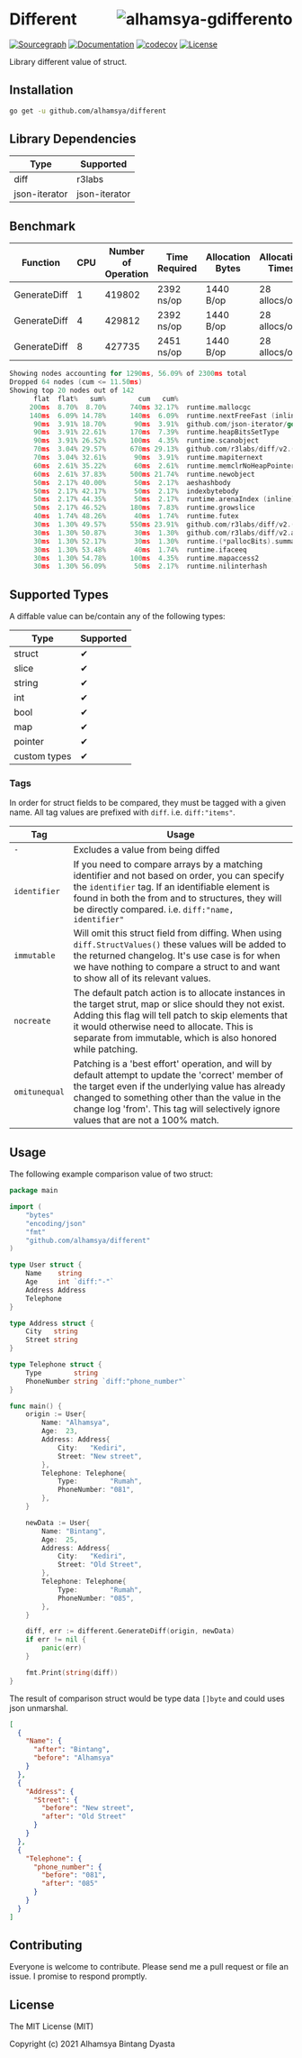 # <img align="right" src="https://avatars.githubusercontent.com/u/56905970?s=60&v=4" alt="alhamsya-gdifferento" title="alhamsya-different" /> Different

[![Sourcegraph](https://sourcegraph.com/github.com/alhamsya/different/-/badge.svg)](https://sourcegraph.com/github.com/alhamsya/different?badge)
[![Documentation](https://godoc.org/github.com/alhamsya/different?status.svg)](https://godoc.org/github.com/alhamsya/different)
[![codecov](https://codecov.io/gh/alhamsya/different/branch/master/graph/badge.svg?token=P7LSAI3V6S)](https://codecov.io/gh/alhamsya/different)
[![License](http://img.shields.io/badge/license-mit-blue.svg?style=flat-square)](https://raw.githubusercontent.com/alhamsya/different/master/LICENSE)

Library different value of struct.

## Installation

```bash
go get -u github.com/alhamsya/different
```

## Library Dependencies

| Type          | Supported     |
| ------------- | ------------- |
| diff          | r3labs        |
| json-iterator | json-iterator |

## Benchmark

| Function     | CPU | Number of Operation | Time Required | Allocation Bytes | Allocation Times |
| ------------ | --- | ------------------- | ------------- | ---------------- | ---------------- |
| GenerateDiff | 1   | 419802              | 2392 ns/op    | 1440 B/op        | 28 allocs/op     |
| GenerateDiff | 4   | 429812              | 2392 ns/op    | 1440 B/op        | 28 allocs/op     |
| GenerateDiff | 8   | 427735              | 2451 ns/op    | 1440 B/op        | 28 allocs/op     |

```go
Showing nodes accounting for 1290ms, 56.09% of 2300ms total
Dropped 64 nodes (cum <= 11.50ms)
Showing top 20 nodes out of 142
      flat  flat%   sum%        cum   cum%
     200ms  8.70%  8.70%      740ms 32.17%  runtime.mallocgc
     140ms  6.09% 14.78%      140ms  6.09%  runtime.nextFreeFast (inline)
      90ms  3.91% 18.70%       90ms  3.91%  github.com/json-iterator/go.(*Stream).WriteStringWithHTMLEscaped
      90ms  3.91% 22.61%      170ms  7.39%  runtime.heapBitsSetType
      90ms  3.91% 26.52%      100ms  4.35%  runtime.scanobject
      70ms  3.04% 29.57%      670ms 29.13%  github.com/r3labs/diff/v2.(*Differ).diff
      70ms  3.04% 32.61%       90ms  3.91%  runtime.mapiternext
      60ms  2.61% 35.22%       60ms  2.61%  runtime.memclrNoHeapPointers
      60ms  2.61% 37.83%      500ms 21.74%  runtime.newobject
      50ms  2.17% 40.00%       50ms  2.17%  aeshashbody
      50ms  2.17% 42.17%       50ms  2.17%  indexbytebody
      50ms  2.17% 44.35%       50ms  2.17%  runtime.arenaIndex (inline)
      50ms  2.17% 46.52%      180ms  7.83%  runtime.growslice
      40ms  1.74% 48.26%       40ms  1.74%  runtime.futex
      30ms  1.30% 49.57%      550ms 23.91%  github.com/r3labs/diff/v2.(*Differ).diffStruct
      30ms  1.30% 50.87%       30ms  1.30%  github.com/r3labs/diff/v2.are
      30ms  1.30% 52.17%       30ms  1.30%  runtime.(*pallocBits).summarize
      30ms  1.30% 53.48%       40ms  1.74%  runtime.ifaceeq
      30ms  1.30% 54.78%      100ms  4.35%  runtime.mapaccess2
      30ms  1.30% 56.09%       50ms  2.17%  runtime.nilinterhash

```

## Supported Types

A diffable value can be/contain any of the following types:

| Type         | Supported |
| ------------ | --------- |
| struct       | ✔         |
| slice        | ✔         |
| string       | ✔         |
| int          | ✔         |
| bool         | ✔         |
| map          | ✔         |
| pointer      | ✔         |
| custom types | ✔         |

### Tags

In order for struct fields to be compared, they must be tagged with a given name. All tag values are prefixed with `diff`. i.e. `diff:"items"`.

| Tag           | Usage                                                                                                                                                                                                                                                                                           |
| ------------- | ----------------------------------------------------------------------------------------------------------------------------------------------------------------------------------------------------------------------------------------------------------------------------------------------- |
| `-`           | Excludes a value from being diffed                                                                                                                                                                                                                                                              |
| `identifier`  | If you need to compare arrays by a matching identifier and not based on order, you can specify the `identifier` tag. If an identifiable element is found in both the from and to structures, they will be directly compared. i.e. `diff:"name, identifier"`                                     |
| `immutable`   | Will omit this struct field from diffing. When using `diff.StructValues()` these values will be added to the returned changelog. It's use case is for when we have nothing to compare a struct to and want to show all of its relevant values.                                                  |
| `nocreate`    | The default patch action is to allocate instances in the target strut, map or slice should they not exist. Adding this flag will tell patch to skip elements that it would otherwise need to allocate. This is separate from immutable, which is also honored while patching.                   |
| `omitunequal` | Patching is a 'best effort' operation, and will by default attempt to update the 'correct' member of the target even if the underlying value has already changed to something other than the value in the change log 'from'. This tag will selectively ignore values that are not a 100% match. |

## Usage

The following example comparison value of two struct:

```go
package main

import (
	"bytes"
	"encoding/json"
	"fmt"
	"github.com/alhamsya/different"
)

type User struct {
	Name    string
	Age     int `diff:"-"`
	Address Address
	Telephone
}

type Address struct {
	City   string
	Street string
}

type Telephone struct {
	Type        string
	PhoneNumber string `diff:"phone_number"`
}

func main() {
	origin := User{
		Name: "Alhamsya",
		Age:  23,
		Address: Address{
			City:   "Kediri",
			Street: "New street",
		},
		Telephone: Telephone{
			Type:        "Rumah",
			PhoneNumber: "081",
		},
	}

	newData := User{
		Name: "Bintang",
		Age:  25,
		Address: Address{
			City:   "Kediri",
			Street: "Old Street",
		},
		Telephone: Telephone{
			Type:        "Rumah",
			PhoneNumber: "085",
		},
	}

	diff, err := different.GenerateDiff(origin, newData)
	if err != nil {
		panic(err)
	}

	fmt.Print(string(diff))
}
```

The result of comparison struct would be type data `[]byte` and could uses json unmarshal.

```json
[
  {
    "Name": {
      "after": "Bintang",
      "before": "Alhamsya"
    }
  },
  {
    "Address": {
      "Street": {
        "before": "New street",
        "after": "Old Street"
      }
    }
  },
  {
    "Telephone": {
      "phone_number": {
        "before": "081",
        "after": "085"
      }
    }
  }
]
```

## Contributing

Everyone is welcome to contribute. Please send me a pull request or file an issue. I promise
to respond promptly.

## License

The MIT License (MIT)

Copyright (c) 2021 Alhamsya Bintang Dyasta
